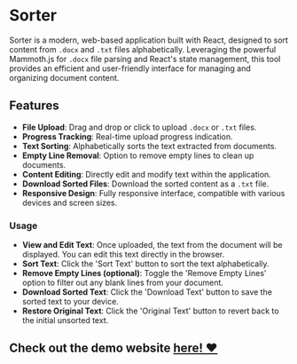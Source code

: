 # Sorter

Sorter is a modern, web-based application built with React, designed to sort content from `.docx` and `.txt` files alphabetically. Leveraging the powerful Mammoth.js for `.docx` file parsing and React's state management, this tool provides an efficient and user-friendly interface for managing and organizing document content.

## Features

- **File Upload**: Drag and drop or click to upload `.docx` or `.txt` files.
- **Progress Tracking**: Real-time upload progress indication.
- **Text Sorting**: Alphabetically sorts the text extracted from documents.
- **Empty Line Removal**: Option to remove empty lines to clean up documents.
- **Content Editing**: Directly edit and modify text within the application.
- **Download Sorted Files**: Download the sorted content as a `.txt` file.
- **Responsive Design**: Fully responsive interface, compatible with various devices and screen sizes.
  
### Usage

- **View and Edit Text**: Once uploaded, the text from the document will be displayed. You can edit this text directly in the browser.
- **Sort Text**: Click the 'Sort Text' button to sort the text alphabetically.
- **Remove Empty Lines (optional)**: Toggle the 'Remove Empty Lines' option to filter out any blank lines from your document.
- **Download Sorted Text**: Click the 'Download Text' button to save the sorted text to your device.
- **Restore Original Text**: Click the 'Original Text' button to revert back to the initial unsorted text.

## Check out the demo website [here! ❤️](https://sorter-pi.vercel.app/)
